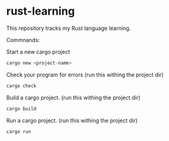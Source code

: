 # rust-learning
This repository tracks my Rust language learning.

Commnands:

Start a new cargo project
```rust
cargo new <project-name>
```

Check your program for errors (run this withing the project dir)
```rust
cargo check
```

Build a cargo project. (run this withing the project dir)
```rust
cargo build
```

Run a cargo project. (run this withing the project dir)
```rust
cargo run
```
